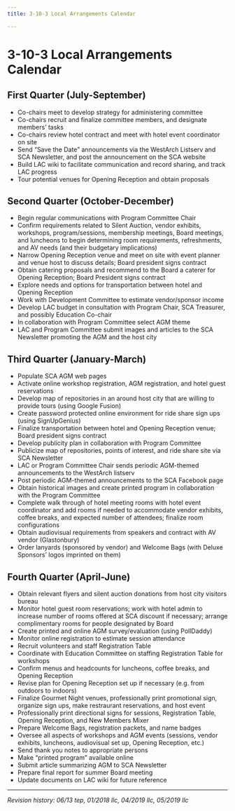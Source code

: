 ```yaml
---
title: 3-10-3 Local Arrangements Calendar

---
```


# 3-10-3 Local Arrangements Calendar

## First Quarter (July-September)
- Co-chairs meet to develop strategy for administering committee
- Co-chairs recruit and finalize committee members, and designate members’ tasks
- Co-chairs review hotel contract and meet with hotel event coordinator on site
- Send “Save the Date” announcements via the WestArch Listserv and SCA Newsletter, and post the announcement on the SCA website
- Build LAC wiki to facilitate communication and record sharing, and track LAC progress
- Tour potential venues for Opening Reception and obtain proposals

## Second Quarter (October-December)
- Begin regular communications with Program Committee Chair	
- Confirm requirements related to Silent Auction, vendor exhibits, workshops, program/sessions, membership meetings, Board meetings, and luncheons to begin determining room requirements, refreshments, and AV needs (and their budgetary implications)
- Narrow Opening Reception venue and meet on site with event planner and venue host to discuss details; Board president signs contract
- Obtain catering proposals and recommend to the Board a caterer for Opening Reception; Board President signs contract
- Explore needs and options for transportation between hotel and Opening Reception
- Work with Development Committee to estimate vendor/sponsor income
- Develop LAC budget in consultation with Program Chair, SCA Treasurer, and possibly Education Co-chair	
- In collaboration with Program Committee select AGM theme
- LAC and Program Committee submit images and articles to the SCA Newsletter promoting the AGM and the host city

## Third Quarter (January-March)
- Populate SCA AGM web pages
- Activate online workshop registration, AGM registration, and hotel guest reservations
- Develop map of repositories in an around host city that are willing to provide tours (using Google Fusion)
- Create password protected online environment for ride share sign ups (using SignUpGenius)
- Finalize transportation between hotel and Opening Reception venue; Board president signs contract
- Develop publicity plan in collaboration with Program Committee
- Publicize map of repositories, points of interest, and ride share site via SCA Newsletter
- LAC or Program Committee Chair sends periodic AGM-themed announcements to the WestArch listserv
- Post periodic AGM-themed announcements to the SCA Facebook page
- Obtain historical images and create printed program in collaboration with the Program Committee
- Complete walk through of hotel meeting rooms with hotel event coordinator and add rooms if needed to accommodate vendor exhibits, coffee breaks, and expected number of attendees; finalize room configurations
- Obtain audiovisual requirements from speakers and contract with AV vendor (Glastonbury)
- Order lanyards (sponsored by vendor) and Welcome Bags (with Deluxe Sponsors’ logos imprinted on them)

## Fourth Quarter (April-June)
- Obtain relevant flyers and silent auction donations from host city visitors bureau
- Monitor hotel guest room reservations; work with hotel admin to increase number of rooms offered at SCA discount if necessary; arrange complimentary rooms for people designated by Board
- Create printed and online AGM survey/evaluation (using PollDaddy)
- Monitor online registration to estimate session attendance
- Recruit volunteers and staff Registration Table
- Coordinate with Education Committee on staffing Registration Table for workshops
- Confirm menus and headcounts for luncheons, coffee breaks, and Opening Reception
- Revise plan for Opening Reception set up if necessary (e.g. from outdoors to indoors)
- Finalize Gourmet Night venues, professionally print promotional sign, organize sign ups,      make restraurant reservations, and host event
- Professionally print directional signs for sessions, Registration Table, Opening Reception, and New Members Mixer
- Prepare Welcome Bags, registration packets, and name badges
- Oversee all aspects of workshops and AGM events (sessions, vendor exhibits, luncheons, audiovisual set up, Opening Reception, etc.)
- Send thank you notes to appropriate persons
- Make “printed program” available online
- Submit article summarizing AGM to SCA Newsletter
- Prepare final report for summer Board meeting
- Update documents on LAC wiki for future reference

***

_Revision history: 06/13 tep, 01/2018 llc, 04/2019 llc, 05/2019 llc_
